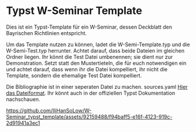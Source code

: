 # Typst W-Seminar Template
Dies ist ein Typst-Template für ein W-Seminar, dessen Deckblatt den Bayrischen Richtlinien entspricht.

Um das Template nutzen zu können, ladet die W-Semi-Template.typ und die W-Semi-Test.typ herrunter. Achtet darauf, dass beide Dateien im gleichen Ordner liegen. Ihr könnt die Test Datei umbenennen; sie dient nur zur Demonstration. Setzt statt den Mustertieteln, die für euch notwendigen ein und achtet darauf, dass wenn ihr die Datei kompelliert, ihr nicht die Template, sondern die ehemalige Test Datei kompelliert.

Die Bibliographie ist in einer seperaten Datei zu machen. sources.yaml [Hier das Dateiformat](https://github.com/typst/hayagriva/blob/main/docs/file-format.md). Ihr könnt auch in der offiziellen Typst Dokumentation nachschauen.



https://github.com/IliHanSoLow/W-Seminar_typst_template/assets/92159488/f94baff5-e16f-4123-919c-2d91941a3ec1

